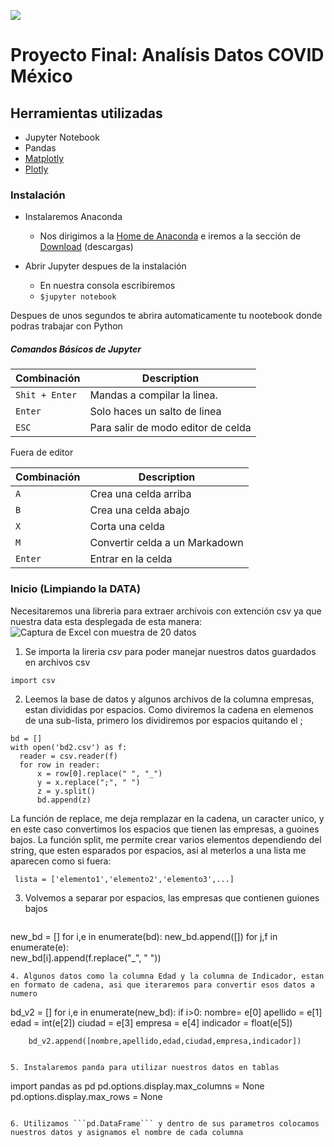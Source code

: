 ![](https://raw.githubusercontent.com/DevPhantomUNAM/Proyecto_Final_Analisis-Datos-COVID-Mexico/master/assets/img/Portada.png)
# Proyecto Final: Analísis Datos COVID México
## Herramientas utilizadas
* Jupyter Notebook
* Pandas
* [Matplotly](https://matplotlib.org/?fbclid=IwAR2_L-pd4Ycnjd4WZWuP8us9L4Z07844QQ9gjTHtHD7GskLTeCh-c-03hro)
* [Plotly](https://plotly.com/python/)

### Instalación

+ Instalaremos Anaconda
  + Nos dirigimos a la [Home de Anaconda](https://www.anaconda.com/) e iremos a la sección de [Download](https://www.anaconda.com/products/individual) (descargas)

+ Abrir Jupyter despues de la instalación
  + En nuestra consola escribiremos
  + `$jupyter notebook`
  
 
Despues de unos segundos te abrira automaticamente tu nootebook donde podras trabajar con Python

##### Comandos  Básicos de Jupyter

| Combinación	| Description                    |
| ------------- | ------------------------------ |
| `Shit + Enter`| Mandas a compilar la linea.	 |
| `Enter`	| Solo haces un salto de linea     |
| `ESC`	| Para salir de modo editor de celda     |


Fuera de editor


| Combinación	| Description                    |
| ------------- | ------------------------------ |
| `A`| Crea una celda arriba	 |
| `B`	| Crea una celda abajo     |
| `X`	| Corta una celda    |
| `M`	| Convertir celda a un Markadown     |
| `Enter`	| Entrar en la celda    |

### Inicio (Limpiando la DATA)

Necesitaremos una libreria para extraer archivois con extención csv ya que nuestra data esta desplegada de esta manera:  
![Captura de Excel con muestra de 20 datos](https://raw.githubusercontent.com/DevPhantomUNAM/Proyecto_Final_Analisis-Datos-COVID-Mexico/master/assets/img/tabla.jpg)

1. Se importa la lireria *csv* para poder manejar nuestros datos guardados en archivos csv
  ```
  import csv
  ```
2. Leemos la base de datos y algunos archivos de la columna empresas, estan divididas por espacios. Como diviremos la cadena en elemenos de una sub-lista, primero los dividiremos por espacios quitando el ;
  ```
  bd = []
with open('bd2.csv') as f:
    reader = csv.reader(f)
    for row in reader:
        x = row[0].replace(" ", "_")
        y = x.replace(";", " ")
        z = y.split()
        bd.append(z)
  ```
La función de replace, me deja remplazar en la cadena, un caracter unico, y en este caso convertimos los espacios que tienen las empresas, a guoines bajos.
La función split, me permite crear varios elementos dependiendo del string, que esten esparados por espacios, asi al meterlos a una lista me aparecen como si fuera:
 ```
  lista = ['elemento1','elemento2','elemento3',...]
```
  
3. Volvemos a separar por espacios, las empresas que contienen guiones bajos
   ```
  new_bd = []
for i,e in enumerate(bd):
    new_bd.append([])
    for j,f in enumerate(e):        
        new_bd[i].append(f.replace("_", " "))
  ```
4. Algunos datos como la columna Edad y la columna de Indicador, estan en formato de cadena, asi que iteraremos para convertir esos datos a numero
```
  bd_v2 = []
for i,e in enumerate(new_bd):
    if i>0:
        nombre= e[0]
        apellido = e[1]
        edad = int(e[2])
        ciudad = e[3]
        empresa = e[4]
        indicador = float(e[5])
    
        bd_v2.append([nombre,apellido,edad,ciudad,empresa,indicador])
  ```
  
5. Instalaremos panda para utilizar nuestros datos en tablas
```
  import pandas as pd
  pd.options.display.max_columns = None 
  pd.options.display.max_rows = None
```

6. Utilizamos ```pd.DataFrame``` y dentro de sus parametros colocamos nuestros datos y asignamos el nombre de cada columna
  
